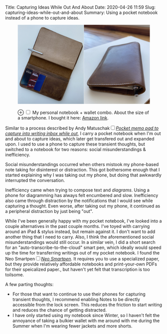Title: Capturing Ideas While Out And About
Date: 2020-04-26 11:59
Slug: capturing-ideas-while-out-and-about
Summary: Using a pocket notebook instead of a phone to capture ideas.

<figure>
<img src="/images/my_pocket_notebook.png" alt="Wallet and pocket notebook combined into two object"></img>

<label for="mn-img-my-pocket-notebook" class="margin-toggle">&#8853;</label>
<input type="checkbox" id="mn-img-my-pocket-notebook" class="margin-toggle"/>
<span class="marginnote">
  My personal notebook + wallet combo. About the size of a smartphone. I bought it here: <a href="https://www.amazon.com/gp/product/B07KGMDJQJ/ref=ppx_yo_dt_b_asin_title_o06_s00?ie=UTF8&psc=1">Amazon link</a>.
</span>

</figure>

Similar to a process described by Andy Matuschak<label for="sn-andy-notepad" class="margin-toggle sidenote-number"></label><input type="checkbox" id="sn-andy-notepad" class="margin-toggle"><span class="sidenote"><a href="https://notes.andymatuschak.org/z5FKgZAnMhS73t9kenbVUYx23CHSQAE1gKxVf"><em>Pocket memo pad to capture into writing inbox while out</em></a></span>, I carry a pocket notebook when I'm out and about to capture ideas, which later get transfered out and expanded upon. I used to use a phone to capture these transient thoughts, but switched to a notebook for two reasons: social misunderstandings & inefficiency.

Social misunderstandings occurred when others mistook my phone-based note taking for disinterest or distraction. This got bothersome enough that I started explaining why I was taking out my phone, but doing that awkwardly interrupted the conversation.

Inefficiency came when trying to compose text and <em>diagrams</em>. Using a phone for diagramming has always felt encumbered and slow. Inefficiency also came through distraction by the notifications that I would see while capturing a thought. Even worse, after taking out my phone, it continued as a peripheral distraction by just being "out".

While I've been generally happy with my pocket notebook, I've looked into a couple alternatives in the past couple months. I've toyed with carrying around an iPad & stylus instead, but remain against it. I don't want to add another thing that I need to carry. Also, I think the aforementioned social misunderstandings would still occur. In a similar vein, I did a short search for an "auto-transcribe-to-the-cloud" smart pen, which ideally would speed up the time for transferring writings out of my pocket notebook. I found the Neo Smartpen<label for="sn-neo-smartpen" class="margin-toggle sidenote-number"></label><input type="checkbox" id="sn-neo-smartpen" class="margin-toggle"><span class="sidenote"><a href="https://www.neosmartpen.com/en/"><em>Neo Smartpen</em></a>. It requires you to use a specialized paper, but they provide relatively affordable notebooks and print-your-own PDFs for their speicalized paper.</span>, but haven't yet felt that transcription is too toilsome.

A few parting thoughts:

- For those that want to continue to use their phones for capturing transient thoughts, I recommend enabling Notes to be directly accessible from the lock screen. This reduces the friction to start writing and reduces the chance of getting distracted.
- I have only started using my notebook since Winter, so I haven't felt the annoyance of taking a bulkier wallet with me around with me during the Summer when I'm wearing fewer jackets and more shorts.
